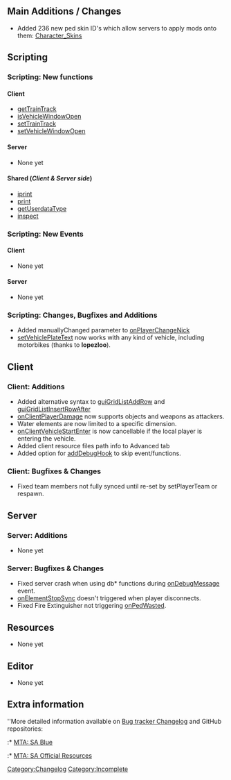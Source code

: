 Main Additions / Changes
------------------------

-   Added 236 new ped skin ID's which allow servers to apply mods onto them: [Character\_Skins](/docs/character_skins.md "wikilink")

Scripting
---------

### Scripting: New functions

#### Client

-   [getTrainTrack](/docs/gettraintrack.md "wikilink")
-   [isVehicleWindowOpen](/docs/isvehiclewindowopen.md "wikilink")
-   [setTrainTrack](/docs/settraintrack.md "wikilink")
-   [setVehicleWindowOpen](/docs/setvehiclewindowopen.md "wikilink")

#### Server

-   None yet

#### Shared (*Client & Server side*)

-   [iprint](/docs/iprint.md "wikilink")
-   [print](/docs/print.md "wikilink")
-   [getUserdataType](/docs/getuserdatatype.md "wikilink")
-   [inspect](/docs/inspect.md "wikilink")

### Scripting: New Events

#### Client

-   None yet

#### Server

-   None yet

### Scripting: Changes, Bugfixes and Additions

-   Added manuallyChanged parameter to [onPlayerChangeNick](/docs/onplayerchangenick.md "wikilink")
-   [setVehiclePlateText](/docs/setvehicleplatetext.md "wikilink") now works with any kind of vehicle, including motorbikes (thanks to **lopezloo**).

Client
------

### Client: Additions

-   Added alternative syntax to [guiGridListAddRow](/docs/guigridlistaddrow.md "wikilink") and [guiGridListInsertRowAfter](/docs/guigridlistinsertrowafter.md "wikilink")
-   [onClientPlayerDamage](/docs/onclientplayerdamage.md "wikilink") now supports objects and weapons as attackers.
-   Water elements are now limited to a specific dimension.
-   [onClientVehicleStartEnter](/docs/onclientvehiclestartenter.md "wikilink") is now cancellable if the local player is entering the vehicle.
-   Added client resource files path info to Advanced tab
-   Added option for [addDebugHook](/docs/adddebughook.md "wikilink") to skip event/functions.

### Client: Bugfixes & Changes

-   Fixed team members not fully synced until re-set by setPlayerTeam or respawn.

Server
------

### Server: Additions

-   None yet

### Server: Bugfixes & Changes

-   Fixed server crash when using db\* functions during [onDebugMessage](/docs/ondebugmessage.md "wikilink") event.
-   [onElementStopSync](/docs/onelementstopsync.md "wikilink") doesn't triggered when player disconnects.
-   Fixed Fire Extinguisher not triggering [onPedWasted](/docs/onpedwasted.md "wikilink").

Resources
---------

-   None yet

Editor
------

-   None yet

Extra information
-----------------

''More detailed information available on [Bug tracker Changelog](https://bugs.multitheftauto.com/changelog_page.php) and GitHub repositories:

:\* [MTA: SA Blue](https://github.com/multitheftauto/mtasa-blue)

:\* [MTA: SA Official Resources](https://github.com/multitheftauto/mtasa-resources)

[Category:Changelog](/docs/category-changelog.md "wikilink") [Category:Incomplete](/docs/category-incomplete.md "wikilink")
